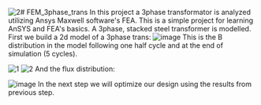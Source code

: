 ![2](https://github.com/Ahsnazari/FEM_3phase_trans/assets/118515566/f30c3b09-17b4-44b6-beda-5a7bf84877b2)# FEM_3phase_trans
In this project a 3phase transformator is analyzed utilizing Ansys Maxwell software's FEA.
This is a simple project for learning AnSYS and FEA's basics. A 3phase, stacked steel transformer is modelled. 
First we build a 2d model of a 3phase trans:
![image](https://github.com/Ahsnazari/FEM_3phase_trans/assets/118515566/75344a5e-5945-4c63-bda1-6ec1b0b8139e)
This is the B distribution in the model following one half cycle and at the end of simulation (5 cycles).

![1](https://github.com/Ahsnazari/FEM_3phase_trans/assets/118515566/e25fbe46-5605-4c73-953a-153f42a9dbbc)
![2](https://github.com/Ahsnazari/FEM_3phase_trans/assets/118515566/0daf1fa3-3702-4a3a-91c4-bbcc7b945f22)
And the flux distribution:

![image](https://github.com/Ahsnazari/FEM_3phase_trans/assets/118515566/e639baea-76f5-4992-a205-91cfdef3ecd5)
In the next step we will optimize our design using the results from previous step.
